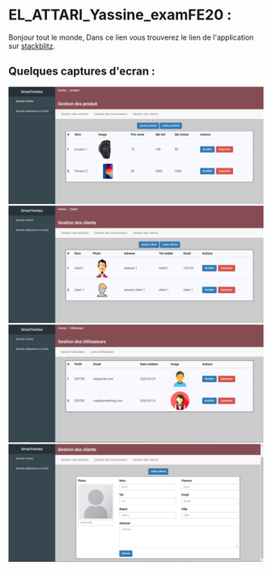 # EL_ATTARI_Yassine_examFE20 :
Bonjour tout le monde, Dans ce lien vous trouverez le lien de l'application sur [stackblitz](https://pages.github.com/).

## Quelques captures d'ecran :
<img src="https://github.com/mouncif/DWFE_attari/blob/master/images/1.PNG">
<img src="https://github.com/mouncif/DWFE_attari/blob/master/images/2.PNG">
<img src="https://github.com/mouncif/DWFE_attari/blob/master/images/3.PNG">
<img src="https://github.com/mouncif/DWFE_attari/blob/master/images/4.PNG">
